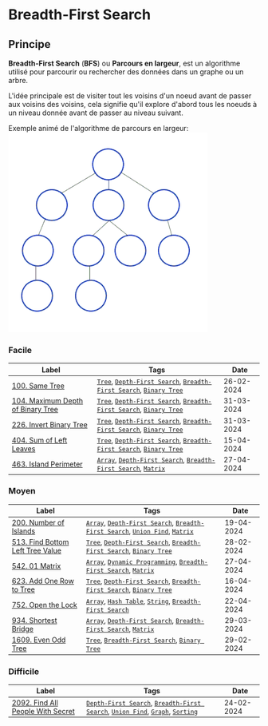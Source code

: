 # Breadth-First Search

## Principe

**Breadth-First Search** (**BFS**) ou **Parcours en largeur**, est un algorithme utilisé pour parcourir ou rechercher des données dans un graphe ou un arbre.

L'idée principale est de visiter tout les voisins d'un noeud avant de passer aux voisins des voisins, cela signifie qu'il explore d'abord tous les noeuds à un niveau donnée avant de passer au niveau suivant.

Exemple animé de l'algorithme de parcours en largeur:  
<img src="../imgs/skills/bfs-1.gif"/>

### Facile

| Label                                                                                          | Tags                                                                                                                         | Date       |
| ---------------------------------------------------------------------------------------------- | ---------------------------------------------------------------------------------------------------------------------------- | ---------- |
| [100. Same Tree](../Probleme/0100.%20Same%20Tree/)                                             | [`Tree`](./tree.md), [`Depth-First Search`](./dfs.md), [`Breadth-First Search`](./bfs.md), [`Binary Tree`](./binary_tree.md) | 26-02-2024 |
| [104. Maximum Depth of Binary Tree](../Probleme/0104.%20Maximum%20Depth%20of%20Binary%20Tree/) | [`Tree`](./tree.md), [`Depth-First Search`](./dfs.md), [`Breadth-First Search`](./bfs.md), [`Binary Tree`](./binary_tree.md) | 31-03-2024 |
| [226. Invert Binary Tree](../Probleme/0226.%20Invert%20Binary%20Tree/)                         | [`Tree`](./tree.md), [`Depth-First Search`](./dfs.md), [`Breadth-First Search`](./bfs.md), [`Binary Tree`](./binary_tree.md) | 31-03-2024 |
| [404. Sum of Left Leaves](../Probleme/0404.%20Sum%20of%20Left%20Leaves/)                       | [`Tree`](./tree.md), [`Depth-First Search`](./dfs.md), [`Breadth-First Search`](./bfs.md), [`Binary Tree`](./binary_tree.md) | 15-04-2024 |
| [463. Island Perimeter](../Probleme/0463.%20Island%20Perimeter/)                               | [`Array`](./array.md), [`Depth-First Search`](./dfs.md), [`Breadth-First Search`](./bfs.md), [`Matrix`](./matrix.md)         | 27-04-2024 |

### Moyen

| Label                                                                                        | Tags                                                                                                                                                  | Date       |
| -------------------------------------------------------------------------------------------- | ----------------------------------------------------------------------------------------------------------------------------------------------------- | ---------- |
| [200. Number of Islands](../Probleme/0200.%20Number%20of%20Islands/)                         | [`Array`](./array.md), [`Depth-First Search`](./dfs.md), [`Breadth-First Search`](./bfs.md), [`Union Find`](./union_find.md), [`Matrix`](./matrix.md) | 19-04-2024 |
| [513. Find Bottom Left Tree Value](../Probleme/0513.%20Find%20Bottom%20Left%20Tree%20Value/) | [`Tree`](./tree.md), [`Depth-First Search`](./dfs.md), [`Breadth-First Search`](./bfs.md), [`Binary Tree`](./binary_tree.md)                          | 28-02-2024 |
| [542. 01 Matrix](../Probleme/0542.%2001%20Matrix/)                                           | [`Array`](./array.md), [`Dynamic Programming`](./dp.md), [`Breadth-First Search`](./bfs.md), [`Matrix`](./matrix.md)                                  | 27-04-2024 |
| [623. Add One Row to Tree](../Probleme/0623.%20Add%20One%20Row%20to%20Tree/)                 | [`Tree`](./tree.md), [`Depth-First Search`](./dfs.md), [`Breadth-First Search`](./bfs.md), [`Binary Tree`](./binary_tree.md)                          | 16-04-2024 |
| [752. Open the Lock](../Probleme/0752.%20Open%20the%20Lock/)                                 | [`Array`](./array.md), [`Hash Table`](./hash_table.md), [`String`](./string.md), [`Breadth-First Search`](./bfs.md)                                   | 22-04-2024 |
| [934. Shortest Bridge](../Probleme/0934.%20Shortest%20Bridge/)                               | [`Array`](./array.md), [`Depth-First Search`](./dfs.md), [`Breadth-First Search`](./bfs.md), [`Matrix`](./matrix.md)                                  | 29-03-2024 |
| [1609. Even Odd Tree](../Probleme/1609.%20Even%20Odd%20Tree/)                                | [`Tree`](./tree.md), [`Breadth-First Search`](./bfs.md), [`Binary Tree`](./binary_tree.md)                                                            | 29-02-2024 |

### Difficile

| Label                                                                                         | Tags                                                                                                                                                    | Date       |
| --------------------------------------------------------------------------------------------- | ------------------------------------------------------------------------------------------------------------------------------------------------------- | ---------- |
| [2092. Find All People With Secret](../Probleme/2092.%20Find%20All%20People%20With%20Secret/) | [`Depth-First Search`](./dfs.md), [`Breadth-First Search`](./bfs.md), [`Union Find`](./union_find.md), [`Graph`](./graph.md), [`Sorting`](./sorting.md) | 24-02-2024 |
